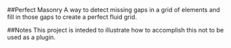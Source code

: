 ##Perfect Masonry
A way to detect missing gaps in a grid of elements and fill in those gaps to create a perfect fluid grid.

##Notes
This project is inteded to illustrate how to accomplish this not to be used as a plugin.
